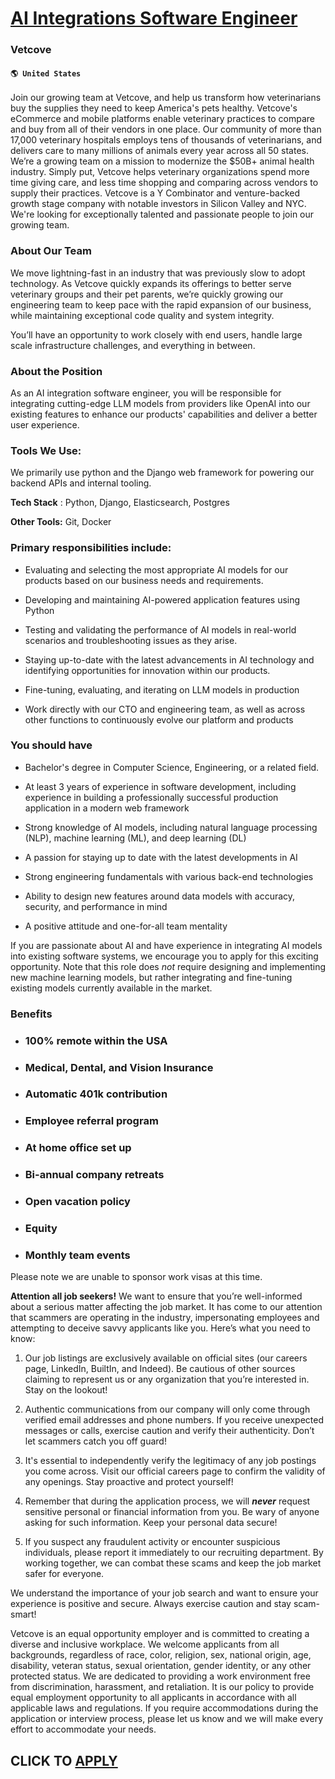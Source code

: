 # [AI Integrations Software Engineer](https://www.remotewlb.com/apply/ai-integrations-software-engineer-82878)  
### Vetcove  
#### `🌎 United States`  

Join our growing team at Vetcove, and help us transform how veterinarians buy the supplies they need to keep America's pets healthy. Vetcove's eCommerce and mobile platforms enable veterinary practices to compare and buy from all of their vendors in one place. Our community of more than 17,000 veterinary hospitals employs tens of thousands of veterinarians, and delivers care to many millions of animals every year across all 50 states. We’re a growing team on a mission to modernize the $50B+ animal health industry. Simply put, Vetcove helps veterinary organizations spend more time giving care, and less time shopping and comparing across vendors to supply their practices. Vetcove is a Y Combinator and venture-backed growth stage company with notable investors in Silicon Valley and NYC. We're looking for exceptionally talented and passionate people to join our growing team.

### About Our Team

We move lightning-fast in an industry that was previously slow to adopt technology. As Vetcove quickly expands its offerings to better serve veterinary groups and their pet parents, we’re quickly growing our engineering team to keep pace with the rapid expansion of our business, while maintaining exceptional code quality and system integrity.

You’ll have an opportunity to work closely with end users, handle large scale infrastructure challenges, and everything in between.

### About the Position

As an AI integration software engineer, you will be responsible for integrating cutting-edge LLM models from providers like OpenAI into our existing features to enhance our products' capabilities and deliver a better user experience.

### Tools We Use:

We primarily use python and the Django web framework for powering our backend APIs and internal tooling.

 **Tech Stack** : Python, Django, Elasticsearch, Postgres

 **Other Tools:** Git, Docker

### Primary responsibilities include:

  * Evaluating and selecting the most appropriate AI models for our products based on our business needs and requirements.

  * Developing and maintaining AI-powered application features using Python

  * Testing and validating the performance of AI models in real-world scenarios and troubleshooting issues as they arise.

  * Staying up-to-date with the latest advancements in AI technology and identifying opportunities for innovation within our products.

  * Fine-tuning, evaluating, and iterating on LLM models in production

  * Work directly with our CTO and engineering team, as well as across other functions to continuously evolve our platform and products

### You should have

  * Bachelor's degree in Computer Science, Engineering, or a related field.

  * At least 3 years of experience in software development, including experience in building a professionally successful production application in a modern web framework

  * Strong knowledge of AI models, including natural language processing (NLP), machine learning (ML), and deep learning (DL)

  * A passion for staying up to date with the latest developments in AI

  * Strong engineering fundamentals with various back-end technologies

  * Ability to design new features around data models with accuracy, security, and performance in mind

  * A positive attitude and one-for-all team mentality

If you are passionate about AI and have experience in integrating AI models into existing software systems, we encourage you to apply for this exciting opportunity. Note that this role does _not_ require designing and implementing new machine learning models, but rather integrating and fine-tuning existing models currently available in the market.

### Benefits

  * ### 100% remote within the USA

  * ### Medical, Dental, and Vision Insurance 

  * ### Automatic 401k contribution

  * ### Employee referral program

  * ### At home office set up 

  * ### Bi-annual company retreats 

  * ### Open vacation policy 

  * ### Equity 

  * ### Monthly team events

Please note we are unable to sponsor work visas at this time.

**Attention all job seekers!** We want to ensure that you’re well-informed about a serious matter affecting the job market. It has come to our attention that scammers are operating in the industry, impersonating employees and attempting to deceive savvy applicants like you. Here’s what you need to know:

  1. Our job listings are exclusively available on official sites (our careers page, LinkedIn, BuiltIn, and Indeed). Be cautious of other sources claiming to represent us or any organization that you’re interested in. Stay on the lookout!

  2. Authentic communications from our company will only come through verified email addresses and phone numbers. If you receive unexpected messages or calls, exercise caution and verify their authenticity. Don’t let scammers catch you off guard!

  3. It's essential to independently verify the legitimacy of any job postings you come across. Visit our official careers page to confirm the validity of any openings. Stay proactive and protect yourself!

  4. Remember that during the application process, we will _**never**_ request sensitive personal or financial information from you. Be wary of anyone asking for such information. Keep your personal data secure!

  5. If you suspect any fraudulent activity or encounter suspicious individuals, please report it immediately to our recruiting department. By working together, we can combat these scams and keep the job market safer for everyone.

We understand the importance of your job search and want to ensure your experience is positive and secure. Always exercise caution and stay scam-smart!

Vetcove is an equal opportunity employer and is committed to creating a diverse and inclusive workplace. We welcome applicants from all backgrounds, regardless of race, color, religion, sex, national origin, age, disability, veteran status, sexual orientation, gender identity, or any other protected status. We are dedicated to providing a work environment free from discrimination, harassment, and retaliation. It is our policy to provide equal employment opportunity to all applicants in accordance with all applicable laws and regulations. If you require accommodations during the application or interview process, please let us know and we will make every effort to accommodate your needs.

  
## CLICK TO [APPLY](https://www.remotewlb.com/apply/ai-integrations-software-engineer-82878)


